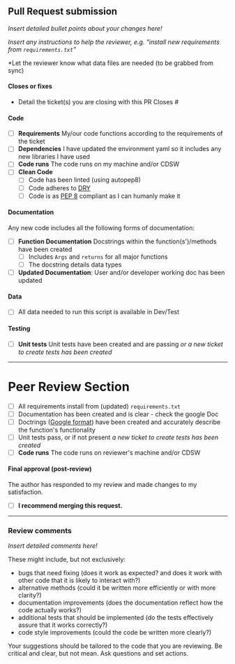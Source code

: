 ## Pull Request submission 

*Insert detailed bullet points about your changes here!*

*Insert any instructions to help the reviewer, e.g. "install new requirements from `requirements.txt`"*

*Let the reviewer know what data files are needed (to be grabbed from sync)

#### Closes or fixes

* Detail the ticket(s) you are closing with this PR
Closes #


#### Code

- [ ] **Requirements** My/our code functions according to the requirements of the ticket
- [ ] **Dependencies** I have updated the environment yaml so it includes any new libraries I have used
- [ ] **Code runs** The code runs on my machine and/or CDSW
- [ ] **Clean Code** 
    - [ ] Code has been linted (using autopep8)
    - [ ] Code adheres to [DRY]([url](https://en.wikipedia.org/wiki/Don%27t_repeat_yourself))
    - [ ] Code is as [PEP 8]([url](https://peps.python.org/pep-0008/)) compliant as I can humanly make it

#### Documentation

Any new code includes all the following forms of documentation:

- [ ] **Function Documentation** Docstrings within the function(s')/methods have been created
    - [ ] Includes `Args` and `returns` for all major functions 
    - [ ] The docstring details data types
- [ ] **Updated Documentation**: User and/or developer working doc has been updated

#### Data
- [ ] All data needed to run this script is available in Dev/Test

#### Testing
- [ ] **Unit tests** Unit tests have been created and are passing _or a new ticket to create tests has been created_

---

# Peer Review Section

- [ ] All requirements install from (updated) `requirements.txt`
- [ ] Documentation has been created and is clear - check the google Doc
- [ ] Doctrings ([Google format](https://sphinxcontrib-napoleon.readthedocs.io/en/latest/example_google.html)) have been created and accurately describe the function's functionality
- [ ] Unit tests pass, or if not present _a new ticket to create tests has been created_
- [ ] **Code runs** The code runs on reviewer's machine and/or CDSW

#### Final approval (post-review)

The author has responded to my review and made changes to my satisfaction.
- [ ] **I recommend merging this request.**

---

### Review comments

*Insert detailed comments here!*

These might include, but not exclusively:

- bugs that need fixing (does it work as expected? and does it work with other code
  that it is likely to interact with?)
- alternative methods (could it be written more efficiently or with more clarity?)
- documentation improvements (does the documentation reflect how the code actually works?)
- additional tests that should be implemented (do the tests effectively assure that it
  works correctly?)
- code style improvements (could the code be written more clearly?)

Your suggestions should be tailored to the code that you are reviewing.
Be critical and clear, but not mean. Ask questions and set actions.
